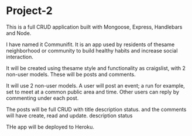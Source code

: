 # Project-2

This is a full CRUD application built with Mongoose, Express, Handlebars and Node.

I have named it Communifit. It is an app used by residents of thesame neighborhood or community to build healthy habits and increase social interaction.

It will be created using thesame style and functionality as craigslist, with 2 non-user models. These will be posts and comments.

It will use 2 non-user models. A user will post an event; a run for example, set to meet at a common public area and time. Other users can reply by commenting under each post.

The posts will be full CRUD with
title
description
status.
and the comments will have create, read and update.
description
status

THe app will be deployed to Heroku.

